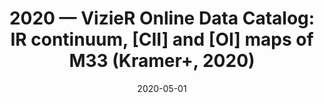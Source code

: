 ---
title: "2020 &mdash; VizieR Online Data Catalog: IR continuum, [CII] and [OI] maps of M33 (Kramer+, 2020)"
collection: publications
refereed: 'no'
date: "2020-05-01"
venue: "VizieR On-line Data Catalog: J/A+A/639/A61. Originally published in: 2020A&amp;A...639A..61K"
paperurl: 
link: "https://ui.adsabs.harvard.edu/abs/2020yCat..36390061K"
citation: "Kramer, C.; Nikola, T.; Anderl, S.; Bertoldi, F.; Boquien, M.; Braine, J.; Buchbender, C.; Combes, F.; Henkel, C.; Hermelo, I.; Israel, F.; Relano, M.; Roellig, M.; Schuster, K.; Tabatabaei, F.; van der Tak, F.; Verley, S.; van der Werf, P.; Wiedner, M.; Xilouris, E., VizieR On-line Data Catalog: J/A+A/639/A61. Originally published in: 2020A&amp;A...639A..61K"
---